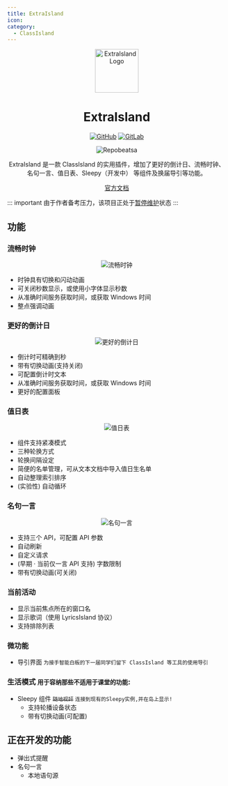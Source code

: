 ```yaml
---
title: ExtraIsland
icon: 
category:
  - ClassIsland
---
```


<div align="center">

<img src="https://docs.lipoly.ink/ExtraIsland/images/extraIslandFull.svg" alt="ExtraIsland Logo" style="height: 100px;">

# ExtraIsland

[![GitHub](https://img.shields.io/badge/GitHub-%23121011.svg?logo=github&logoColor=white)](https://github.com/LiPolymer/ExtraIsland)
[![GitLab](https://img.shields.io/badge/GitLab-FC6D26?logo=gitlab&logoColor=fff)](https://gitlab.com/LiPolymer/ExtraIsland)

![Repobeatsa](https://repobeats.axiom.co/api/embed/1f18128f350eea1c2612fe115498942e5c4fefff.svg "Repobeats Analytics Image")

ExtraIsland 是一款 ClassIsland 的实用插件，增加了更好的倒计日、流畅时钟、名句一言、值日表、Sleepy（开发中） 等组件及换届导引等功能。

[官方文档](https://docs.lipoly.ink/ExtraIsland/)

</div>

::: important
由于作者备考压力，该项目正处于[暂停维护](https://lipoly.ink/2024/announcement/)状态
:::

## 功能

### 流畅时钟

<div align="center">

![流畅时钟](https://raw.githubusercontent.com/LiPolymer/ExtraIsland/refs/heads/master/assets/README_screenshots/fluent_clock.png)

</div>

- 时钟具有切换和闪动动画
- 可关闭秒数显示，或使用小字体显示秒数
- 从准确时间服务获取时间，或获取 Windows 时间
- 整点强调动画

### 更好的倒计日

<div align="center">

![更好的倒计日](https://raw.githubusercontent.com/LiPolymer/ExtraIsland/refs/heads/master/assets/README_screenshots/better_countdown.png)

</div>

- 倒计时可精确到秒
- 带有切换动画(支持关闭)
- 可配置倒计时文本
- 从准确时间服务获取时间，或获取 Windows 时间
- 更好的配置面板

### 值日表

<div align="center">

![值日表](https://raw.githubusercontent.com/LiPolymer/ExtraIsland/refs/heads/master/assets/README_screenshots/duty_student.png)

</div>

- 组件支持紧凑模式
- 三种轮换方式
- 轮换间隔设定
- 简便的名单管理，可从文本文档中导入值日生名单
- 自动整理索引排序
- (实验性) 自动循环

### 名句一言

<div align="center">

![名句一言](https://raw.githubusercontent.com/LiPolymer/ExtraIsland/refs/heads/master/assets/README_screenshots/hitokoto.png)

</div>

- 支持三个 API，可配置 API 参数
- 自动刷新
- 自定义请求
- (早期 · 当前仅一言 API 支持) 字数限制
- 带有切换动画(可关闭)

### 当前活动
- 显示当前焦点所在的窗口名
- 显示歌词（使用 LyricsIsland 协议）
- 支持排除列表

### 微功能
- 导引界面 `为接手智能白板的下一届同学们留下 ClassIsland 等工具的使用导引`

### 生活模式 `用于容纳那些不适用于课堂的功能`:
- Sleepy 组件 ~~`随地视奸`~~ `连接到现有的Sleepy实例,并在岛上显示!`
  - 支持轮播设备状态
  - 带有切换动画(可配置)

## 正在开发的功能
- 弹出式提醒
- 名句一言
  - 本地语句源